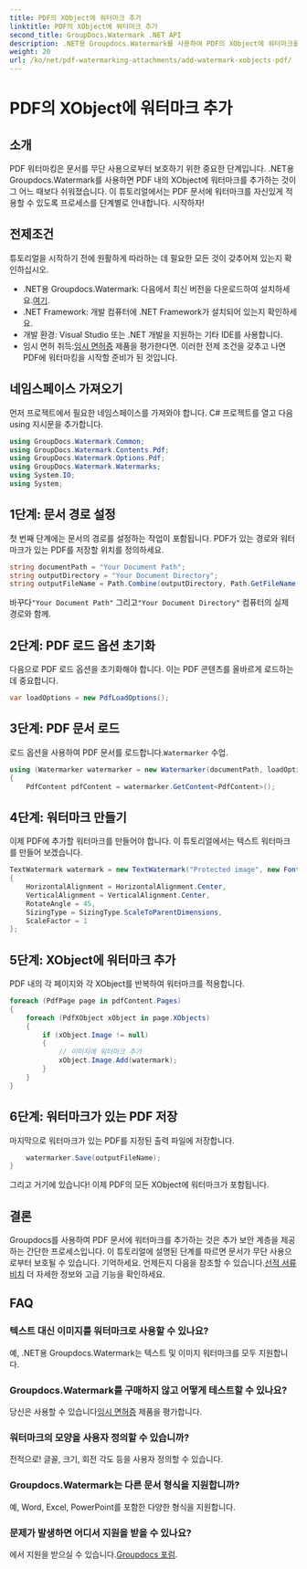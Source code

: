 ```yaml
---
title: PDF의 XObject에 워터마크 추가
linktitle: PDF의 XObject에 워터마크 추가
second_title: GroupDocs.Watermark .NET API
description: .NET용 Groupdocs.Watermark를 사용하여 PDF의 XObject에 워터마크를 추가하는 방법을 알아보세요. 쉬운 구현을 위해 단계별 가이드를 따르세요.
weight: 20
url: /ko/net/pdf-watermarking-attachments/add-watermark-xobjects-pdf/
---
```


# PDF의 XObject에 워터마크 추가

## 소개
PDF 워터마킹은 문서를 무단 사용으로부터 보호하기 위한 중요한 단계입니다. .NET용 Groupdocs.Watermark를 사용하면 PDF 내의 XObject에 워터마크를 추가하는 것이 그 어느 때보다 쉬워졌습니다. 이 튜토리얼에서는 PDF 문서에 워터마크를 자신있게 적용할 수 있도록 프로세스를 단계별로 안내합니다. 시작하자!
## 전제조건
튜토리얼을 시작하기 전에 원활하게 따라하는 데 필요한 모든 것이 갖추어져 있는지 확인하십시오.
-  .NET용 Groupdocs.Watermark: 다음에서 최신 버전을 다운로드하여 설치하세요.[여기](https://releases.groupdocs.com/Watermark/net/).
- .NET Framework: 개발 컴퓨터에 .NET Framework가 설치되어 있는지 확인하세요.
- 개발 환경: Visual Studio 또는 .NET 개발을 지원하는 기타 IDE를 사용합니다.
-  임시 면허 취득:[임시 면허증](https://purchase.groupdocs.com/temporary-license/) 제품을 평가한다면.
이러한 전제 조건을 갖추고 나면 PDF에 워터마킹을 시작할 준비가 된 것입니다.
## 네임스페이스 가져오기
먼저 프로젝트에서 필요한 네임스페이스를 가져와야 합니다. C# 프로젝트를 열고 다음 using 지시문을 추가합니다.
```csharp
using GroupDocs.Watermark.Common;
using GroupDocs.Watermark.Contents.Pdf;
using GroupDocs.Watermark.Options.Pdf;
using GroupDocs.Watermark.Watermarks;
using System.IO;
using System;
```
## 1단계: 문서 경로 설정
첫 번째 단계에는 문서의 경로를 설정하는 작업이 포함됩니다. PDF가 있는 경로와 워터마크가 있는 PDF를 저장할 위치를 정의하세요.
```csharp
string documentPath = "Your Document Path";
string outputDirectory = "Your Document Directory";
string outputFileName = Path.Combine(outputDirectory, Path.GetFileName(documentPath));
```
 바꾸다`"Your Document Path"` 그리고`"Your Document Directory"` 컴퓨터의 실제 경로와 함께.
## 2단계: PDF 로드 옵션 초기화
다음으로 PDF 로드 옵션을 초기화해야 합니다. 이는 PDF 콘텐츠를 올바르게 로드하는 데 중요합니다.
```csharp
var loadOptions = new PdfLoadOptions();
```
## 3단계: PDF 문서 로드
로드 옵션을 사용하여 PDF 문서를 로드합니다.`Watermarker` 수업.
```csharp
using (Watermarker watermarker = new Watermarker(documentPath, loadOptions))
{
    PdfContent pdfContent = watermarker.GetContent<PdfContent>();
```
## 4단계: 워터마크 만들기
이제 PDF에 추가할 워터마크를 만들어야 합니다. 이 튜토리얼에서는 텍스트 워터마크를 만들어 보겠습니다.
```csharp
TextWatermark watermark = new TextWatermark("Protected image", new Font("Arial", 8))
{
    HorizontalAlignment = HorizontalAlignment.Center,
    VerticalAlignment = VerticalAlignment.Center,
    RotateAngle = 45,
    SizingType = SizingType.ScaleToParentDimensions,
    ScaleFactor = 1
};
```
## 5단계: XObject에 워터마크 추가
PDF 내의 각 페이지와 각 XObject를 반복하여 워터마크를 적용합니다.
```csharp
foreach (PdfPage page in pdfContent.Pages)
{
    foreach (PdfXObject xObject in page.XObjects)
    {
        if (xObject.Image != null)
        {
            // 이미지에 워터마크 추가
            xObject.Image.Add(watermark);
        }
    }
}
```
## 6단계: 워터마크가 있는 PDF 저장
마지막으로 워터마크가 있는 PDF를 지정된 출력 파일에 저장합니다.
```csharp
    watermarker.Save(outputFileName);
}
```
그리고 거기에 있습니다! 이제 PDF의 모든 XObject에 워터마크가 포함됩니다.
## 결론
 Groupdocs를 사용하여 PDF 문서에 워터마크를 추가하는 것은 추가 보안 계층을 제공하는 간단한 프로세스입니다. 이 튜토리얼에 설명된 단계를 따르면 문서가 무단 사용으로부터 보호될 수 있습니다. 기억하세요. 언제든지 다음을 참조할 수 있습니다.[선적 서류 비치](https://tutorials.groupdocs.com/Watermark/net/) 더 자세한 정보와 고급 기능을 확인하세요.
## FAQ
### 텍스트 대신 이미지를 워터마크로 사용할 수 있나요?
예, .NET용 Groupdocs.Watermark는 텍스트 및 이미지 워터마크를 모두 지원합니다.
### Groupdocs.Watermark를 구매하지 않고 어떻게 테스트할 수 있나요?
 당신은 사용할 수 있습니다[임시 면허증](https://purchase.groupdocs.com/temporary-license/) 제품을 평가합니다.
### 워터마크의 모양을 사용자 정의할 수 있습니까?
전적으로! 글꼴, 크기, 회전 각도 등을 사용자 정의할 수 있습니다.
### Groupdocs.Watermark는 다른 문서 형식을 지원합니까?
예, Word, Excel, PowerPoint를 포함한 다양한 형식을 지원합니다.
### 문제가 발생하면 어디서 지원을 받을 수 있나요?
 에서 지원을 받으실 수 있습니다.[Groupdocs 포럼](https://forum.groupdocs.com/c/watermark/19).